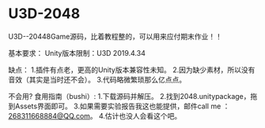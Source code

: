 # U3D-2048
U3D--20448Game源码，比着教程整的，可以用来应付期末作业！！

基本要求： 
Unity版本限制：U3D 2019.4.34

缺点：
1.插件有点老，更高的Unity版本兼容性未知。
2.因为缺少素材，所以没有音效（其实是当时还不会）。
3.代码略微繁琐那么亿点点。

不会用?
食用指南（bushi）:
1.下载源码并解压。
2.找到2048.unitypackage，拖到Assets界面即可。
3.如果需要实验报告我这也能提供，邮件call me ：268311668884@QQ.com。
4.估计也没人会看这个吧。
